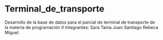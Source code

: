# Terminal_de_transporte
Desarrollo de la base de datos para el parcial de terminal de transporte de la materia de programación II 
Integrantes: 
Sara
Tania
Juan
Santiago 
Rebeca 
Miguel. 
